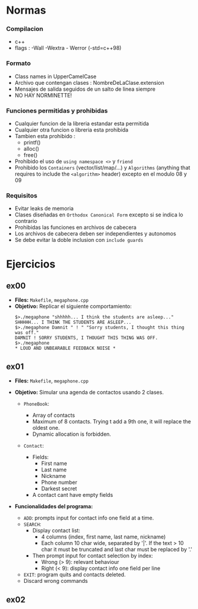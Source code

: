 # Normas

### Compilacion
- c++
- flags : -Wall -Wextra - Werror (-std=c++98)

### Formato
- Class names in UpperCamelCase
- Archivo que contengan clases : NombreDeLaClase.extension
- Mensajes de salida seguidos de un salto de linea siempre
- NO HAY NORMINETTE!

### Funciones permitidas y prohibidas
- Cualquier funcion de la libreria estandar esta permitida
- Cualquier otra funcion o libreria esta prohibida
- Tambien esta prohibido :
    - printf()
    - alloc()
    - free()
- Prohibido el uso de `using namespace <>` y `friend`
- Prohibido los `Containers` (vector/list/map/...) y `Algorithms` (anything that
requires to include the `<algorithm>` header) excepto en el modulo 08 y 09

### Requisitos
- Evitar leaks de memoria
- Clases diseñadas en `Orthodox Canonical Form` excepto si se indica lo contrario
- Prohibidas las funciones en archivos de cabecera
- Los archivos de cabecera deben ser independientes y autonomos
- Se debe evitar la doble inclusion con `include guards`

# Ejercicios

## ex00
- **Files:** `Makefile`, `megaphone.cpp`
- **Objetivo:** Replicar el siguiente comportamiento:
	```
    $>./megaphone "shhhhh... I think the students are asleep..."
    SHHHHH... I THINK THE STUDENTS ARE ASLEEP...
    $>./megaphone Damnit " ! " "Sorry students, I thought this thing was off."
    DAMNIT ! SORRY STUDENTS, I THOUGHT THIS THING WAS OFF.
    $>./megaphone
    * LOUD AND UNBEARABLE FEEDBACK NOISE *
	```

## ex01

- **Files:** `Makefile`, `megaphone.cpp`
- **Objetivo:** Simular una agenda de contactos usando 2 clases.

	- `PhoneBook`:
		- Array of contacts
		- Maximum of 8 contacts. Trying t add a 9th one, it will replace the oldest one.
		- Dynamic allocation is forbidden.

	- `Contact`:
		- Fields:
			- First name
			- Last name
			- Nickname
			- Phone number
			- Darkest secret
		- A contact cant have empty fields
	
- **Funcionalidades del programa:**

	- `ADD`: prompts input for contact info one field at a time.
	- `SEARCH`:
		- Display contact list:
			- 4 columns (index, first name, last name, nickname)
			- Each column 10 char wide, separated by '|'. 
				If the text > 10 char it must be truncated and last char must be replaced by '.'
		- Then prompt input for contact selection by index:
			- Wrong (> 9): relevant behaviour
			- Right (< 9): display contact info one field per line
	- `EXIT`: program quits and contacts deleted.

	* Discard wrong commands

## ex02

